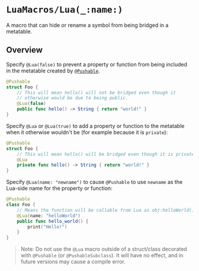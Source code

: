 # ``LuaMacros/Lua(_:name:)``

A macro that can hide or rename a symbol from being bridged in a metatable.

## Overview

Specify `@Lua(false)` to prevent a property or function from being included in the metatable created by
[`@Pushable`](doc:Pushable()).

```swift
@Pushable
struct Foo {
    // This will mean hello() will not be bridged even though it
    // otherwise would be due to being public.
    @Lua(false)
    public func hello() -> String { return "world!" }
}
```

Specify `@Lua` or `@Lua(true)` to add a property or function to the metatable when it otherwise wouldn't be (for
example because it is `private`):

```swift
@Pushable
struct Foo {
    // This will mean hello() will be bridged even though it is private.
    @Lua
    private func hello() -> String { return "world!" }
}
```

Specify `@Lua(name: "newname")` to cause `@Pushable` to use `newname` as the Lua-side name for the property or
function:

```swift
@Pushable
class Foo {
    // Means the function will be callable from Lua as obj:helloWorld().
    @Lua(name: "helloWorld")
    public func hello_world() {
        print("Hello!")
    }
}
```

> Note: Do not use the `@Lua` macro outside of a struct/class decorated with `@Pushable` (or `@PushableSubclass`). It will have no effect, and in future versions may cause a compile error.
